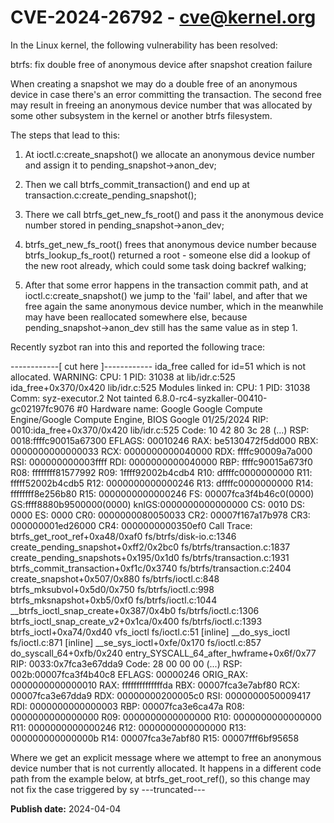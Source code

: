 # CVE-2024-26792 - cve@kernel.org

In the Linux kernel, the following vulnerability has been resolved:

btrfs: fix double free of anonymous device after snapshot creation failure

When creating a snapshot we may do a double free of an anonymous device
in case there's an error committing the transaction. The second free may
result in freeing an anonymous device number that was allocated by some
other subsystem in the kernel or another btrfs filesystem.

The steps that lead to this:

1) At ioctl.c:create_snapshot() we allocate an anonymous device number
   and assign it to pending_snapshot->anon_dev;

2) Then we call btrfs_commit_transaction() and end up at
   transaction.c:create_pending_snapshot();

3) There we call btrfs_get_new_fs_root() and pass it the anonymous device
   number stored in pending_snapshot->anon_dev;

4) btrfs_get_new_fs_root() frees that anonymous device number because
   btrfs_lookup_fs_root() returned a root - someone else did a lookup
   of the new root already, which could some task doing backref walking;

5) After that some error happens in the transaction commit path, and at
   ioctl.c:create_snapshot() we jump to the 'fail' label, and after
   that we free again the same anonymous device number, which in the
   meanwhile may have been reallocated somewhere else, because
   pending_snapshot->anon_dev still has the same value as in step 1.

Recently syzbot ran into this and reported the following trace:

  ------------[ cut here ]------------
  ida_free called for id=51 which is not allocated.
  WARNING: CPU: 1 PID: 31038 at lib/idr.c:525 ida_free+0x370/0x420 lib/idr.c:525
  Modules linked in:
  CPU: 1 PID: 31038 Comm: syz-executor.2 Not tainted 6.8.0-rc4-syzkaller-00410-gc02197fc9076 #0
  Hardware name: Google Google Compute Engine/Google Compute Engine, BIOS Google 01/25/2024
  RIP: 0010:ida_free+0x370/0x420 lib/idr.c:525
  Code: 10 42 80 3c 28 (...)
  RSP: 0018:ffffc90015a67300 EFLAGS: 00010246
  RAX: be5130472f5dd000 RBX: 0000000000000033 RCX: 0000000000040000
  RDX: ffffc90009a7a000 RSI: 000000000003ffff RDI: 0000000000040000
  RBP: ffffc90015a673f0 R08: ffffffff81577992 R09: 1ffff92002b4cdb4
  R10: dffffc0000000000 R11: fffff52002b4cdb5 R12: 0000000000000246
  R13: dffffc0000000000 R14: ffffffff8e256b80 R15: 0000000000000246
  FS:  00007fca3f4b46c0(0000) GS:ffff8880b9500000(0000) knlGS:0000000000000000
  CS:  0010 DS: 0000 ES: 0000 CR0: 0000000080050033
  CR2: 00007f167a17b978 CR3: 000000001ed26000 CR4: 0000000000350ef0
  Call Trace:
   <TASK>
   btrfs_get_root_ref+0xa48/0xaf0 fs/btrfs/disk-io.c:1346
   create_pending_snapshot+0xff2/0x2bc0 fs/btrfs/transaction.c:1837
   create_pending_snapshots+0x195/0x1d0 fs/btrfs/transaction.c:1931
   btrfs_commit_transaction+0xf1c/0x3740 fs/btrfs/transaction.c:2404
   create_snapshot+0x507/0x880 fs/btrfs/ioctl.c:848
   btrfs_mksubvol+0x5d0/0x750 fs/btrfs/ioctl.c:998
   btrfs_mksnapshot+0xb5/0xf0 fs/btrfs/ioctl.c:1044
   __btrfs_ioctl_snap_create+0x387/0x4b0 fs/btrfs/ioctl.c:1306
   btrfs_ioctl_snap_create_v2+0x1ca/0x400 fs/btrfs/ioctl.c:1393
   btrfs_ioctl+0xa74/0xd40
   vfs_ioctl fs/ioctl.c:51 [inline]
   __do_sys_ioctl fs/ioctl.c:871 [inline]
   __se_sys_ioctl+0xfe/0x170 fs/ioctl.c:857
   do_syscall_64+0xfb/0x240
   entry_SYSCALL_64_after_hwframe+0x6f/0x77
  RIP: 0033:0x7fca3e67dda9
  Code: 28 00 00 00 (...)
  RSP: 002b:00007fca3f4b40c8 EFLAGS: 00000246 ORIG_RAX: 0000000000000010
  RAX: ffffffffffffffda RBX: 00007fca3e7abf80 RCX: 00007fca3e67dda9
  RDX: 00000000200005c0 RSI: 0000000050009417 RDI: 0000000000000003
  RBP: 00007fca3e6ca47a R08: 0000000000000000 R09: 0000000000000000
  R10: 0000000000000000 R11: 0000000000000246 R12: 0000000000000000
  R13: 000000000000000b R14: 00007fca3e7abf80 R15: 00007fff6bf95658
   </TASK>

Where we get an explicit message where we attempt to free an anonymous
device number that is not currently allocated. It happens in a different
code path from the example below, at btrfs_get_root_ref(), so this change
may not fix the case triggered by sy
---truncated---

**Publish date:** 2024-04-04
